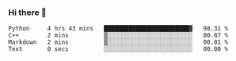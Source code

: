 ### Hi there 👋

<!--START_SECTION:waka-->

```text
Python     4 hrs 43 mins   ████████████████████████▓   98.31 %
C++        2 mins          ▒░░░░░░░░░░░░░░░░░░░░░░░░   00.87 %
Markdown   2 mins          ▒░░░░░░░░░░░░░░░░░░░░░░░░   00.81 %
Text       0 secs          ░░░░░░░░░░░░░░░░░░░░░░░░░   00.00 %
```

<!--END_SECTION:waka-->
